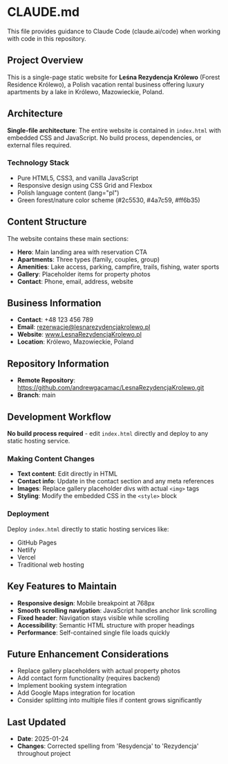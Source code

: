 # CLAUDE.md

This file provides guidance to Claude Code (claude.ai/code) when working with code in this repository.

## Project Overview

This is a single-page static website for **Leśna Rezydencja Królewo** (Forest Residence Królewo), a Polish vacation rental business offering luxury apartments by a lake in Królewo, Mazowieckie, Poland.

## Architecture

**Single-file architecture**: The entire website is contained in `index.html` with embedded CSS and JavaScript. No build process, dependencies, or external files required.

### Technology Stack
- Pure HTML5, CSS3, and vanilla JavaScript
- Responsive design using CSS Grid and Flexbox
- Polish language content (lang="pl")
- Green forest/nature color scheme (#2c5530, #4a7c59, #ff6b35)

## Content Structure

The website contains these main sections:
- **Hero**: Main landing area with reservation CTA
- **Apartments**: Three types (family, couples, group)
- **Amenities**: Lake access, parking, campfire, trails, fishing, water sports
- **Gallery**: Placeholder items for property photos
- **Contact**: Phone, email, address, website

## Business Information
- **Contact**: +48 123 456 789
- **Email**: rezerwacje@lesnarezydencjakrolewo.pl
- **Website**: www.LesnaRezydencjaKrolewo.pl
- **Location**: Królewo, Mazowieckie, Poland

## Repository Information

- **Remote Repository**: https://github.com/andrewgacamac/LesnaRezydencjaKrolewo.git
- **Branch**: main

## Development Workflow

**No build process required** - edit `index.html` directly and deploy to any static hosting service.

### Making Content Changes
- **Text content**: Edit directly in HTML
- **Contact info**: Update in the contact section and any meta references
- **Images**: Replace gallery placeholder divs with actual `<img>` tags
- **Styling**: Modify the embedded CSS in the `<style>` block

### Deployment
Deploy `index.html` directly to static hosting services like:
- GitHub Pages
- Netlify
- Vercel
- Traditional web hosting

## Key Features to Maintain
- **Responsive design**: Mobile breakpoint at 768px
- **Smooth scrolling navigation**: JavaScript handles anchor link scrolling
- **Fixed header**: Navigation stays visible while scrolling
- **Accessibility**: Semantic HTML structure with proper headings
- **Performance**: Self-contained single file loads quickly

## Future Enhancement Considerations
- Replace gallery placeholders with actual property photos
- Add contact form functionality (requires backend)
- Implement booking system integration
- Add Google Maps integration for location
- Consider splitting into multiple files if content grows significantly

## Last Updated
- **Date**: 2025-01-24
- **Changes**: Corrected spelling from 'Resydencja' to 'Rezydencja' throughout project